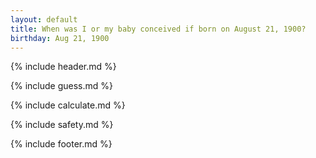 ```yaml
---
layout: default
title: When was I or my baby conceived if born on August 21, 1900?
birthday: Aug 21, 1900
---
```


{% include header.md %}

{% include guess.md %}

{% include calculate.md %}

{% include safety.md %}

{% include footer.md %}



